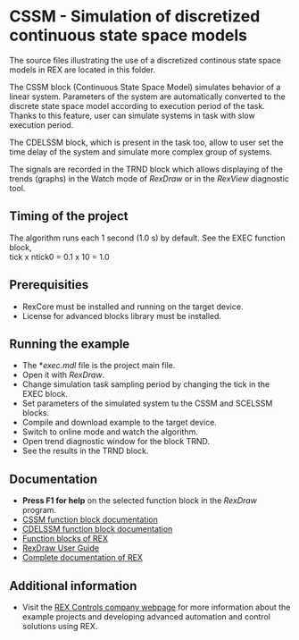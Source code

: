 ﻿CSSM - Simulation of discretized continuous state space models
==============================================================

The source files illustrating the use of a discretized continous state space 
models in REX are located in this folder.

The CSSM block (Continuous State Space Model) simulates behavior of a linear system.
Parameters of the system are automatically converted to the discrete state space 
model according to execution period of the task. Thanks to this feature, user
can simulate systems in task with slow execution period.

The CDELSSM block, which is present in the task too, allow to user set the time 
delay of the system and simulate more complex group of systems.

The signals are recorded in the TRND block which allows displaying of the trends 
(graphs) in the Watch mode of *RexDraw* or in the *RexView* diagnostic tool. 

## Timing of the project ##

The algorithm runs each 1 second (1.0 s) by default. See the EXEC function block,  
tick x ntick0 = 0.1 x 10 = 1.0 

## Prerequisities ##
- RexCore must be installed and running on the target device.
- License for advanced blocks library must be installed.

## Running the example ##
- The **exec.mdl* file is the project main file.
- Open it with *RexDraw*.
- Change simulation task sampling period by changing the tick in the EXEC block.
- Set parameters of the simulated system tu the CSSM and SCELSSM blocks.
- Compile and download example to the target device.
- Switch to online mode and watch the algorithm.
- Open trend diagnostic window for the block TRND.
- See the results in the TRND block.

## Documentation ##

- **Press F1 for help** on the selected function block in the *RexDraw* program.
- [CSSM function block documentation](https://www.rexcontrols.com/media/2.50.4/doc/ENGLISH/MANUALS/BRef/CSSM.html)
- [CDELSSM function block documentation](https://www.rexcontrols.com/media/2.50.4/doc/ENGLISH/MANUALS/BRef/CDELSSM.html)
- [Function blocks of REX](https://www.rexcontrols.com/media/2.50.4/doc/ENGLISH/MANUALS/BRef/BRef_ENG.html)
- [RexDraw User Guide](https://www.rexcontrols.com/media/2.50.4/doc/ENGLISH/MANUALS/RexDraw/RexDraw_ENG.html)
- [Complete documentation of REX](http://www.rexcontrols.com/documentation-and-support)

## Additional information ##

- Visit the [REX Controls company webpage](http://www.rexcontrols.com) 
for more information about the example projects and developing advanced 
automation and control solutions using REX.